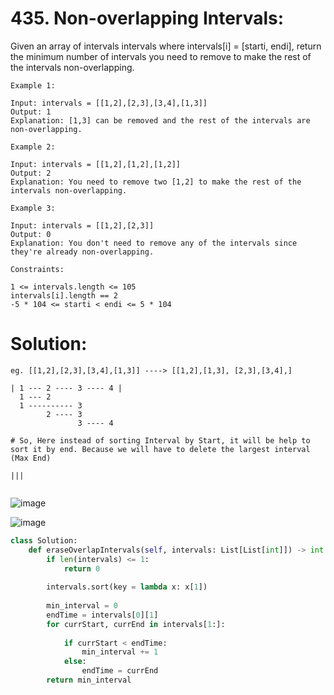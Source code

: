 # 435. Non-overlapping Intervals:

Given an array of intervals intervals where intervals[i] = [starti, endi], return the minimum number of intervals you need to remove to make the rest of the intervals non-overlapping. 

```
Example 1:

Input: intervals = [[1,2],[2,3],[3,4],[1,3]]
Output: 1
Explanation: [1,3] can be removed and the rest of the intervals are non-overlapping.
```
```
Example 2:

Input: intervals = [[1,2],[1,2],[1,2]]
Output: 2
Explanation: You need to remove two [1,2] to make the rest of the intervals non-overlapping.
```
```
Example 3:

Input: intervals = [[1,2],[2,3]]
Output: 0
Explanation: You don't need to remove any of the intervals since they're already non-overlapping.
``` 
```
Constraints:

1 <= intervals.length <= 105
intervals[i].length == 2
-5 * 104 <= starti < endi <= 5 * 104
```

# Solution:
```
eg. [[1,2],[2,3],[3,4],[1,3]] ----> [[1,2],[1,3], [2,3],[3,4],]

| 1 --- 2 ---- 3 ---- 4 |
  1 --- 2
  1 ---------- 3
        2 ---- 3
               3 ---- 4
               
# So, Here instead of sorting Interval by Start, it will be help to sort it by end. Because we will have to delete the largest interval (Max End)               

|||


```
![image](https://user-images.githubusercontent.com/35987583/154942992-c8f5f3d2-5994-4cf1-b145-d453686aead3.png)

![image](https://user-images.githubusercontent.com/35987583/154943032-e9ed88e0-8810-4d8b-aed9-38bca978ae83.png)


```python
class Solution:
    def eraseOverlapIntervals(self, intervals: List[List[int]]) -> int:
        if len(intervals) <= 1:
            return 0
        
        intervals.sort(key = lambda x: x[1])
        
        min_interval = 0
        endTime = intervals[0][1]
        for currStart, currEnd in intervals[1:]:
            
            if currStart < endTime:
                min_interval += 1
            else:
                endTime = currEnd
        return min_interval
```
